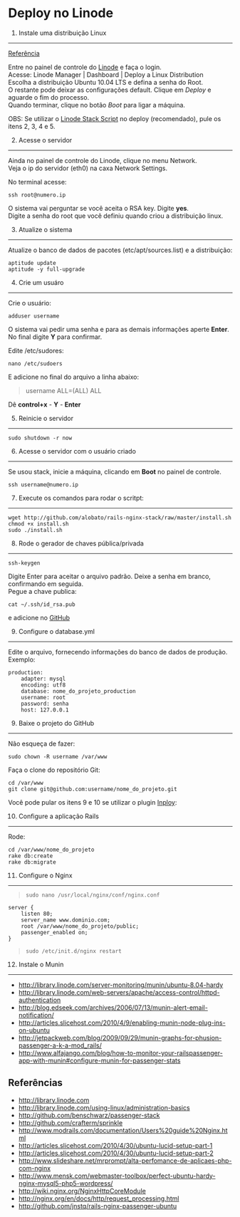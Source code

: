 Deploy no Linode
================

1. Instale uma distribuição Linux
---------------------------------
[Referência](http://library.linode.com/linode-manager/deploying-a-linux-distribution)

Entre no painel de controle do [Linode](www.linode.com) e faça o login.  
Acesse: Linode Manager | Dashboard | Deploy a Linux Distribution  
Escolha a distribuição Ubuntu 10.04 LTS e defina a senha do Root.  
O restante pode deixar as configurações default. Clique em *Deploy* e aguarde o fim do processo.  
Quando terminar, clique no botão *Boot* para ligar a máquina.

OBS: Se utilizar o [Linode Stack Script](http://github.com/alobato/rails-nginx-stack/raw/master/linode-stack-script.sh) no deploy (recomendado), pule os itens 2, 3, 4 e 5.


2. Acesse o servidor
--------------------
Ainda no painel de controle do Linode, clique no menu Network.  
Veja o ip do servidor (eth0) na caxa Network Settings.

No terminal acesse:

	ssh root@numero.ip

O sistema vai perguntar se você aceita o RSA key. Digite **yes**.  
Digite a senha do root que você definiu quando criou a distribuição linux.


3. Atualize o sistema
----------------------------------
Atualize o banco de dados de pacotes (etc/apt/sources.list) e a distribuição:

	aptitude update
	aptitude -y full-upgrade


4. Crie um usuáro
------------------
Crie o usuário:

	adduser username

O sistema vai pedir uma senha e para as demais informações aperte **Enter**.
No final digite **Y** para confirmar.

Edite /etc/sudores:

	nano /etc/sudoers

E adicione no final do arquivo a linha abaixo:  
>username ALL=(ALL) ALL

Dê **control+x** - **Y** - **Enter**


5. Reinicie o servidor
----------------------
	sudo shutdown -r now


6. Acesse o servidor com o usuário criado
------------------------------------------
Se usou stack, inicie a máquina, clicando em **Boot** no painel de controle.

	ssh username@numero.ip


7. Execute os comandos para rodar o scritpt:
--------------------------------------------
	wget http://github.com/alobato/rails-nginx-stack/raw/master/install.sh
	chmod +x install.sh
	sudo ./install.sh


8. Rode o gerador de chaves pública/privada
-------------------------------------------
	ssh-keygen

Digite Enter para aceitar o arquivo padrão. Deixe a senha em branco, confirmando em seguida.  
Pegue a chave publica:

	cat ~/.ssh/id_rsa.pub

e adicione no [GitHub](https://github.com/account#ssh_bucket)  


9. Configure o database.yml
---------------------------
Edite o arquivo, fornecendo informações do banco de dados de produção. Exemplo:

	production:
	    adapter: mysql
	    encoding: utf8
	    database: nome_do_projeto_production
	    username: root
	    password: senha
	    host: 127.0.0.1


9. Baixe o projeto do GitHub
----------------------------
Não esqueça de fazer:   

	sudo chown -R username /var/www

Faça o clone do repositório Git:

	cd /var/www
	git clone git@github.com:username/nome_do_projeto.git

Você pode pular os itens 9 e 10 se utilizar o plugin [Inploy](http://github.com/dcrec1/inploy):   


10. Configure a aplicação Rails
--------------------------------
Rode:

	cd /var/www/nome_do_projeto
	rake db:create
	rake db:migrate


11. Configure o Nginx
---------------------
>`sudo nano /usr/local/nginx/conf/nginx.conf`

    server {
        listen 80;
        server_name www.dominio.com;
        root /var/www/nome_do_projeto/public;
        passenger_enabled on;
    }

>`sudo /etc/init.d/nginx restart`


12. Instale o Munin
-------------------
* http://library.linode.com/server-monitoring/munin/ubuntu-8.04-hardy
* http://library.linode.com/web-servers/apache/access-control/httpd-authentication
* http://blog.edseek.com/archives/2006/07/13/munin-alert-email-notification/
* http://articles.slicehost.com/2010/4/9/enabling-munin-node-plug-ins-on-ubuntu
* http://jetpackweb.com/blog/2009/09/29/munin-graphs-for-phusion-passenger-a-k-a-mod_rails/
* http://www.alfajango.com/blog/how-to-monitor-your-railspassenger-app-with-munin#configure-munin-for-passenger-stats


Referências
------------
* http://library.linode.com
* http://library.linode.com/using-linux/administration-basics
* http://github.com/benschwarz/passenger-stack
* http://github.com/crafterm/sprinkle
* http://www.modrails.com/documentation/Users%20guide%20Nginx.html
* http://articles.slicehost.com/2010/4/30/ubuntu-lucid-setup-part-1
* http://articles.slicehost.com/2010/4/30/ubuntu-lucid-setup-part-2
* http://www.slideshare.net/mrprompt/alta-perfomance-de-aplicaes-php-com-nginx
* http://www.mensk.com/webmaster-toolbox/perfect-ubuntu-hardy-nginx-mysql5-php5-wordpress/
* http://wiki.nginx.org/NginxHttpCoreModule
* http://nginx.org/en/docs/http/request_processing.html
* http://github.com/jnstq/rails-nginx-passenger-ubuntu